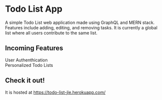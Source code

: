 # Todo List App
A simple Todo List web application made using GraphQL and MERN stack. Features include adding, editing, and removing tasks. It is currently a global list where all users contribute to the same list. <br>
## Incoming Features
User Authenthication <br>
Personalized Todo Lists <br>
## Check it out!
It is hosted at https://todo-list-jle.herokuapp.com/

